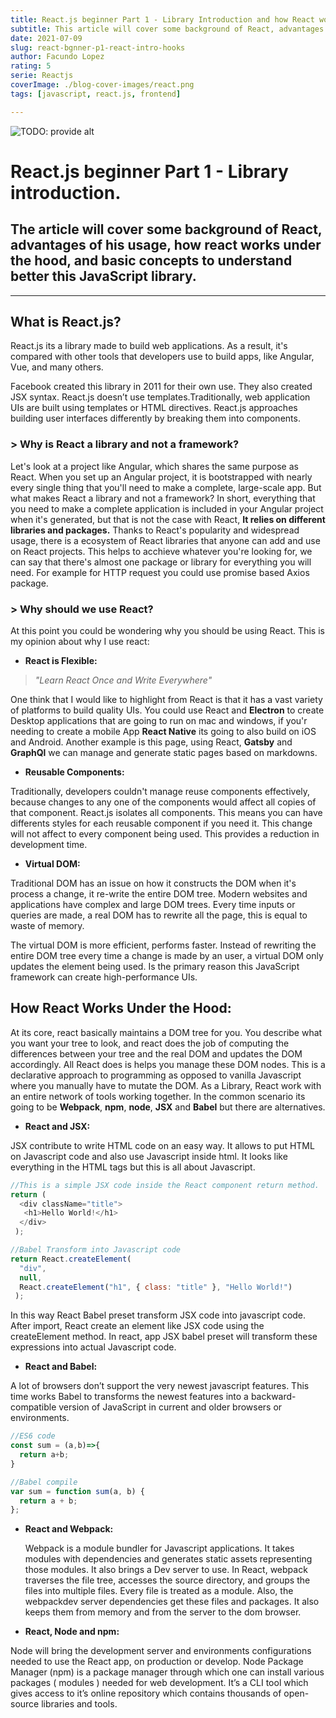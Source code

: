 ```yaml
---
title: React.js beginner Part 1 - Library Introduction and how React works
subtitle: This article will cover some background of React, advantages of his usage, how react works and basic concepts to understand better this JavaScript library.
date: 2021-07-09
slug: react-bgnner-p1-react-intro-hooks
author: Facundo Lopez
rating: 5
serie: Reactjs
coverImage: ./blog-cover-images/react.png
tags: [javascript, react.js, frontend]

---
```

![TODO: provide alt](https://external-content.duckduckgo.com/iu/?u=https%3A%2F%2Fblog.ineat-group.com%2Fwp-content%2Fuploads%2F2019%2F04%2FReact.png&f=1&nofb=1)</div>

# React.js beginner Part 1 - Library introduction.

## The article will cover some background of React, advantages of his usage, how react works under the hood, and basic concepts to understand better this JavaScript library.


---

<div>

<!-- ## Table of contents:

- React.js library background.
- Advantages of using React.js.
- Principal Hooks overview: -->


## What is React.js?


React.js its a library made to build web applications. As a result, it's compared with other tools that developers use to build apps, like Angular, Vue, and many others.

Facebook created this library in 2011 for their own use. They also created JSX syntax.
React.js doesn’t use templates.Traditionally, web application UIs are built using templates or HTML directives.
React.js approaches building user interfaces differently by breaking them into components.

### > Why is React a library and not a framework?

Let's look at a project like Angular, which shares the same purpose as React. When you set up an Angular project, it is bootstrapped with nearly every single thing that you'll need to make a complete, large-scale app.
But what makes React a library and not a framework?
In short, everything that you need to make a complete application is included in your Angular project when it's generated, but that is not the case with React, **It relies on different libraries and packages.**
Thanks to React's popularity and widespread usage, there is a ecosystem of React libraries that anyone can add and use on React projects. This helps to acchieve whatever you're looking for,
we can say that there's almost one package or library for everything you will need. For example for HTTP request you could use promise based Axios package.

### > Why should we use React?
At this point you could be wondering why you should be using React. This is my opinion about why I use react:


- **React is Flexible:**


> *"Learn React Once and Write Everywhere"*


One think that I would like to highlight from React is that it has a vast variety of platforms to build quality UIs. You could use React and **Electron** to create Desktop applications that are going to run on mac and windows, if you'r needing to create a mobile App **React Native** its going to also build on iOS and Android. Another example is this page, using React, **Gatsby** and **GraphQl** we can manage and generate static pages based on markdowns.

- **Reusable Components:**

Traditionally, developers couldn't manage reuse components effectively, because changes to any one
of the components would affect all copies of that component.
React.js isolates all components. This means you can have differents styles for each reusable component if you need it. This change will not affect to every component being used. This provides a reduction in development time.

- **Virtual DOM:**


Traditional DOM has an issue on how it constructs the DOM when it's process a change, it re-write the entire DOM tree. Modern websites and applications have complex and large DOM trees. Every time inputs or queries are made, a real DOM has to rewrite all the page, this is equal to waste of memory.

The virtual DOM is more efficient, performs faster. Instead of rewriting the entire DOM tree every time a change is made by an user, a virtual DOM only updates the element being used.
Is the primary reason this JavaScript framework can create high-performance UIs.

## How React Works Under the Hood:

At its core, react basically maintains a DOM tree for you. You describe what you want your tree to look, and react does the job of computing the differences between your tree and the real DOM and updates the DOM accordingly. All React does is helps you manage these DOM nodes.
This is a declarative approach to programming as opposed to vanilla Javascript where you manually have to mutate the DOM.
As a Library, React work with an entire network of tools working together. In the common scenario its going to be **Webpack**, **npm**, **node**, **JSX** and **Babel** but there are alternatives.


  - **React and JSX:**


JSX contribute to write HTML code on an easy way. It allows to put HTML on Javascript code and also use Javascript inside html. It looks like everything in the HTML tags but this is all about Javascript.


```javascript
//This is a simple JSX code inside the React component return method.
return (
  <div className="title">
   <h1>Hello World!</h1>
  </div>
 );
```
```javascript
//Babel Transform into Javascript code
return React.createElement(
  "div",
  null,
  React.createElement("h1", { class: "title" }, "Hello World!")
 );
```

In this way React Babel preset transform JSX code into javascript code. After import, React create an element like JSX code using the createElement method.
In react, app JSX babel preset will transform these expressions into actual Javascript code.


  - **React and Babel:**
  
  A lot of browsers don’t support the very newest javascript features. This time works Babel to transforms the newest features into a backward-compatible version of JavaScript in current and older browsers or environments.

```javascript
//ES6 code
const sum = (a,b)=>{
  return a+b;
}

//Babel compile
var sum = function sum(a, b) {
  return a + b;
};
```

  
- **React and Webpack:**
  
  Webpack is a module bundler for Javascript applications. It takes modules with dependencies and generates static assets representing those modules. It also brings a Dev server to use.
  In React, webpack traverses the file tree, accesses the source directory, and groups the files into multiple files.
  Every file is treated as a module. Also, the webpackdev server dependencies get these files and packages. It also keeps them from memory and from the server to the dom browser.


- **React, Node and npm:**


Node will bring the development server and environments configurations needed to use the React app, on production or develop.
Node Package Manager (npm) is a package manager through which one can install various packages ( modules ) needed for web development. It’s a CLI tool which gives access to it’s online repository which contains thousands of open-source libraries and tools.

<!-- ## Resources

React.js documentation - _Introducing Hooks_: [https://reactjs.org/docs/hooks-intro.html]([https://reactjs.org/docs/hooks-intro.html)

React.js documentation - _Why did we build React.js?_: [https://reactjs.org/blog/2013/06/05/why-react.html](https://reactjs.org/blog/2013/06/05/why-react.htmll) -->
